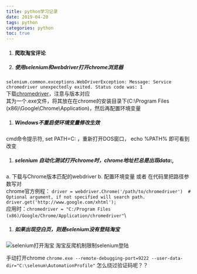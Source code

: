 ```yaml
---
title: python学习记录
date: 2019-04-20
tags: python
categories: python
toc: true
---
```


1. #### 爬取淘宝评论

1. ##### 使用selenium和webdriver打开chrome浏览器

`selenium.common.exceptions.WebDriverException: Message: Service chromedriver unexpectedly exited. Status code was: 1`  
下载[chromedriver](https://sites.google.com/a/chromium.org/chromedriver/downloads)，注意与版本对应  
其为一个.exe文件，将其放在在chrome的安装目录下(C:\Program Files (x86)\Google\Chrome\Application\)，然后再配置环境变量

1. ##### Windows不重启使环境变量修改生效

cmd命令提示符, set PATH=C: ，重新打开DOS窗口， echo %PATH%  即可看到改变

1. ##### selenium 自动化测试打开chrome时，chrome地址栏总是出现data:,

  a. 下载与Chrome版本匹配的webdriver
  b. 配置环境变量 或者 在代码里把路径参数写对  
    chrome官方例程：
    `driver = webdriver.Chrome('/path/to/chromedriver')  # Optional argument, if not specified will search path.`  
    `driver.get('http://www.google.com/xhtml');`  
    应用时：`chromedriver = "C:/Program Files (x86)/Google/Chrome/Application/chromedriver"`\

1. ##### 如果出现空白页，则是selenium没有登陆淘宝

![selenium打开淘宝](image/screenshot/2019-04-20-20-18-18.png)
淘宝反爬机制限制selenium登陆

手动打开chrome  `chrome.exe --remote-debugging-port=9222 --user-data-dir="C:\selenum\AutomationProfile"`
怎么绕过验证码呢？？